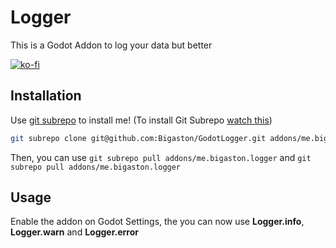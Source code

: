 # Logger

This is a Godot Addon to log your data but better

[![ko-fi](https://ko-fi.com/img/githubbutton_sm.svg)](https://ko-fi.com/A0A05WS6)

## Installation
Use [git subrepo](https://github.com/ingydotnet/git-subrepo) to install me!  (To install Git Subrepo [watch this](https://github.com/Bigaston/GodotAddons/blob/main/subrepo.md))  

```sh
git subrepo clone git@github.com:Bigaston/GodotLogger.git addons/me.bigaston.logger
```

Then, you can use `git subrepo pull addons/me.bigaston.logger` and `git subrepo pull addons/me.bigaston.logger`

## Usage
Enable the addon on Godot Settings, the you can now use **Logger.info**, **Logger.warn** and **Logger.error**
